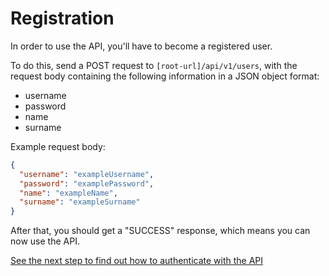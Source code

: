 <h1>Registration</h1>
In order to use the API, you'll have to become a registered user.

To do this, send a POST request to `[root-url]/api/v1/users`, with the request body containing the following information
in a JSON object format:

- username
- password
- name
- surname

Example request body:

```json
{
  "username": "exampleUsername",
  "password": "examplePassword",
  "name": "exampleName",
  "surname": "exampleSurname"
}
```

After that, you should get a "SUCCESS" response, which means you can now use the API.

[See the next step to find out how to authenticate with the API]("authentication.md")